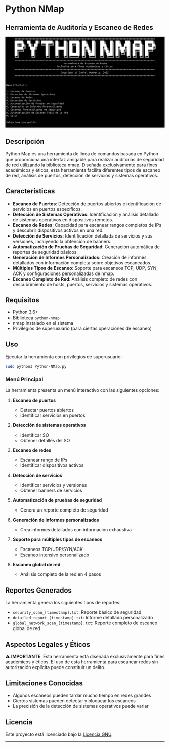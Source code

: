 # Python NMap

## Herramienta de Auditoría y Escaneo de Redes

![Imagen 1](Imagenes/2.png)

## Descripción

Python Map es una herramienta de línea de comandos basada en Python que proporciona una interfaz amigable para realizar auditorías de seguridad de red utilizando la biblioteca nmap. Diseñada exclusivamente para fines académicos y éticos, esta herramienta facilita diferentes tipos de escaneo de red, análisis de puertos, detección de servicios y sistemas operativos.

## Características

- **Escaneo de Puertos**: Detección de puertos abiertos e identificación de servicios en puertos específicos.
- **Detección de Sistemas Operativos**: Identificación y análisis detallado de sistemas operativos en dispositivos remotos.
- **Escaneo de Redes**: Capacidad para escanear rangos completos de IPs y descubrir dispositivos activos en una red.
- **Detección de Servicios**: Identificación detallada de servicios y sus versiones, incluyendo la obtención de banners.
- **Automatización de Pruebas de Seguridad**: Generación automática de reportes de seguridad básicos.
- **Generación de Informes Personalizados**: Creación de informes detallados con información completa sobre objetivos escaneados.
- **Múltiples Tipos de Escaneo**: Soporte para escaneos TCP, UDP, SYN, ACK y configuraciones personalizadas de nmap.
- **Escaneo Completo de Red**: Análisis completo de redes con descubrimiento de hosts, puertos, servicios y sistemas operativos.

## Requisitos

- Python 3.6+
- Biblioteca `python-nmap`
- nmap instalado en el sistema
- Privilegios de superusuario (para ciertas operaciones de escaneo)

## Uso

Ejecutar la herramienta con privilegios de superusuario:

```bash
sudo python3 Python-NMap.py
```

### Menú Principal

La herramienta presenta un menú interactivo con las siguientes opciones:

1. **Escaneo de puertos**
   - Detectar puertos abiertos
   - Identificar servicios en puertos

2. **Detección de sistemas operativos**
   - Identificar SO
   - Obtener detalles del SO

3. **Escaneo de redes**
   - Escanear rango de IPs
   - Identificar dispositivos activos

4. **Detección de servicios**
   - Identificar servicios y versiones
   - Obtener banners de servicios

5. **Automatización de pruebas de seguridad**
   - Genera un reporte completo de seguridad

6. **Generación de informes personalizados**
   - Crea informes detallados con información exhaustiva

7. **Soporte para múltiples tipos de escaneos**
   - Escaneos TCP/UDP/SYN/ACK
   - Escaneo intensivo personalizado

8. **Escaneo global de red**
   - Análisis completo de la red en 4 pasos

## Reportes Generados

La herramienta genera los siguientes tipos de reportes:

- `security_scan_[timestamp].txt`: Reporte básico de seguridad
- `detailed_report_[timestamp].txt`: Informe detallado personalizado
- `global_network_scan_[timestamp].txt`: Reporte completo de escaneo global de red

## Aspectos Legales y Éticos

⚠️ **IMPORTANTE**: Esta herramienta está diseñada exclusivamente para fines académicos y éticos. El uso de esta herramienta para escanear redes sin autorización explícita puede constituir un delito. 

## Limitaciones Conocidas

- Algunos escaneos pueden tardar mucho tiempo en redes grandes
- Ciertos sistemas pueden detectar y bloquear los escaneos
- La precisión de la detección de sistemas operativos puede variar

## Licencia

Este proyecto está licenciado bajo la [Licencia GNU](LICENSE).

---
